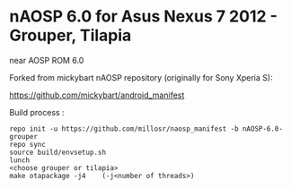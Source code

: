 nAOSP 6.0 for Asus Nexus 7 2012 - Grouper, Tilapia
==================================================

near AOSP ROM 6.0

Forked from mickybart nAOSP repository (originally for Sony Xperia S):

https://github.com/mickybart/android_manifest

Build process :

    repo init -u https://github.com/millosr/naosp_manifest -b nAOSP-6.0-grouper
    repo sync
    source build/envsetup.sh
    lunch
    <choose grouper or tilapia>
    make otapackage -j4    (-j<number of threads>)
